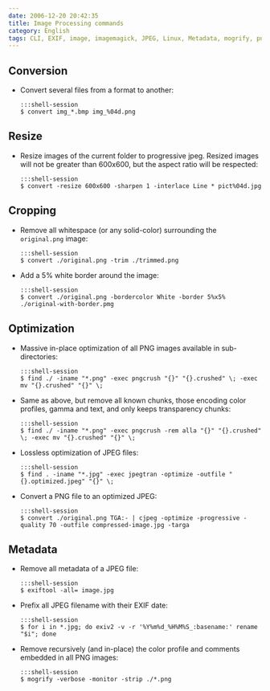 ```yaml
---
date: 2006-12-20 20:42:35
title: Image Processing commands
category: English
tags: CLI, EXIF, image, imagemagick, JPEG, Linux, Metadata, mogrify, pngcrush, mozjpeg
---
```


## Conversion

  * Convert several files from a format to another:

        :::shell-session
        $ convert img_*.bmp img_%04d.png


## Resize

  * Resize images of the current folder to progressive jpeg. Resized images will not be greater than 600x600, but the aspect ratio will be respected:

        :::shell-session
        $ convert -resize 600x600 -sharpen 1 -interlace Line * pict%04d.jpg


## Cropping

  * Remove all whitespace (or any solid-color) surrounding the `original.png` image:
  
        :::shell-session
        $ convert ./original.png -trim ./trimmed.png

  * Add a 5% white border around the image:
  
        :::shell-session
        $ convert ./original.png -bordercolor White -border 5%x5% ./original-with-border.pmg


## Optimization

  * Massive in-place optimization of all PNG images available in sub-directories:

        :::shell-session
        $ find ./ -iname "*.png" -exec pngcrush "{}" "{}.crushed" \; -exec mv "{}.crushed" "{}" \;

  * Same as above, but remove all known chunks, those encoding color profiles, gamma and text, and only keeps transparency chunks:

        :::shell-session
        $ find ./ -iname "*.png" -exec pngcrush -rem alla "{}" "{}.crushed" \; -exec mv "{}.crushed" "{}" \;

  * Lossless optimization of JPEG files:

        :::shell-session
        $ find . -iname "*.jpg" -exec jpegtran -optimize -outfile "{}.optimized.jpeg" "{}" \;

  * Convert a PNG file to an optimized JPEG:

        :::shell-session
        $ convert ./original.png TGA:- | cjpeg -optimize -progressive -quality 70 -outfile compressed-image.jpg -targa


## Metadata

  * Remove all metadata of a JPEG file:

        :::shell-session
        $ exiftool -all= image.jpg

  * Prefix all JPEG filename with their EXIF date:

        :::shell-session
        $ for i in *.jpg; do exiv2 -v -r '%Y%m%d_%H%M%S_:basename:' rename "$i"; done

  * Remove recursively (and in-place) the color profile and comments embedded in all PNG images:

        :::shell-session
        $ mogrify -verbose -monitor -strip ./*.png
